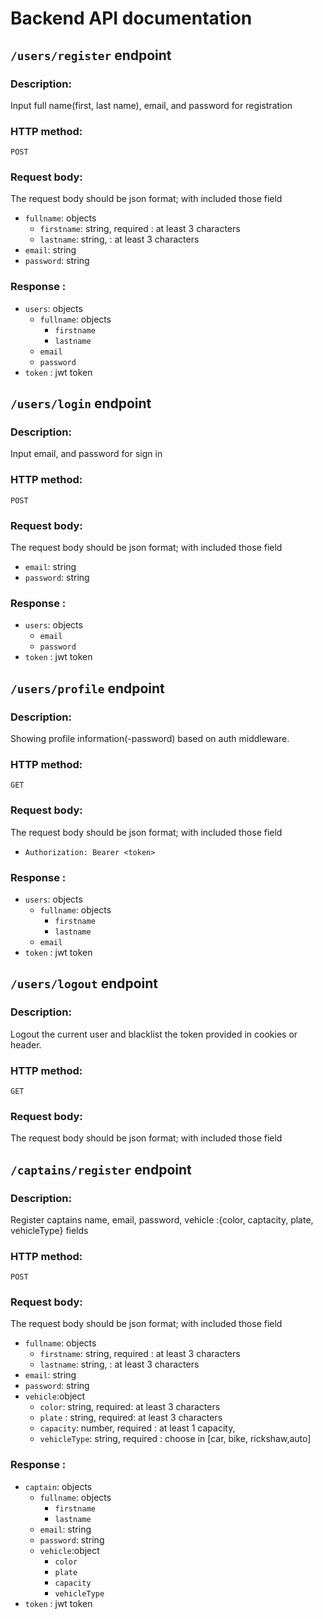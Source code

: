 # Backend API documentation

## `/users/register` endpoint

### Description:

Input full name(first, last name), email, and password for registration

### HTTP method:

`POST`

### Request body:

The request body should be json format; with included those field

-   `fullname`: objects
    -   `firstname`: string, required : at least 3 characters
    -   `lastname`: string, : at least 3 characters
-   `email`: string
-   `password`: string

### Response :

-   `users`: objects
    -   `fullname`: objects
        -   `firstname`
        -   `lastname`
    -   `email`
    -   `password`
-   `token` : jwt token

## `/users/login` endpoint

### Description:

Input email, and password for sign in

### HTTP method:

`POST`

### Request body:

The request body should be json format; with included those field

-   `email`: string
-   `password`: string

### Response :

-   `users`: objects
    -   `email`
    -   `password`
-   `token` : jwt token

## `/users/profile` endpoint

### Description:

Showing profile information(-password) based on auth middleware.

### HTTP method:

`GET`

### Request body:

The request body should be json format; with included those field

-   `Authorization: Bearer <token>`

### Response :

-   `users`: objects
    -   `fullname`: objects
        -   `firstname`
        -   `lastname`
    -   `email`
-   `token` : jwt token

## `/users/logout` endpoint

### Description:

Logout the current user and blacklist the token provided in cookies or header.

### HTTP method:

`GET`

### Request body:

The request body should be json format; with included those field

## `/captains/register` endpoint

### Description:

Register captains name, email, password, vehicle :{color, captacity, plate, vehicleType} fields

### HTTP method:

`POST`

### Request body:

The request body should be json format; with included those field

-   `fullname`: objects
    -   `firstname`: string, required : at least 3 characters
    -   `lastname`: string, : at least 3 characters
-   `email`: string
-   `password`: string
-   `vehicle`:object
    -   `color`: string, required: at least 3 characters
    -   `plate` : string, required: at least 3 characters
    -   `capacity`: number, required : at least 1 capacity,
    -   `vehicleType`: string, required : choose in [car, bike, rickshaw,auto]

### Response :

-   `captain`: objects
    -   `fullname`: objects
        -   `firstname`
        -   `lastname`
    -   `email`: string
    -   `password`: string
    -   `vehicle`:object
        -   `color`
        -   `plate`
        -   `capacity`
        -   `vehicleType`
-   `token` : jwt token
